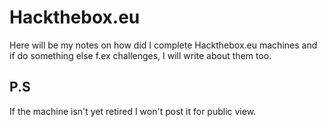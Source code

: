 # Hackthebox.eu
Here will be my notes on how did I complete Hackthebox.eu machines and if do something else f.ex challenges, I will  write about them too.

## P.S
If the machine isn't yet retired I won't post it for public view.
